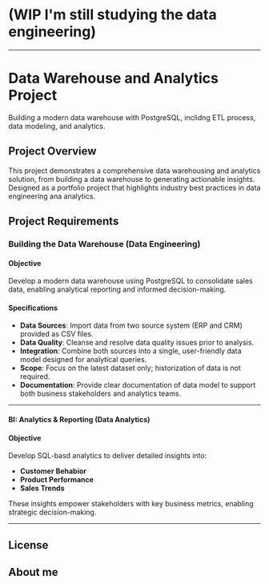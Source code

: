 # (WIP I'm still studying the data engineering)
---
# Data Warehouse and Analytics Project
Building a modern data warehouse with PostgreSQL, inclidng ETL process, data modeling, and analytics.

## Project Overview
This project demonstrates a comprehensive data warehousing and analytics solution, from building a data warehouse to generating actionable insights. Designed as a portfolio project that highlights industry best practices in data engineering ana analytics.

## Project Requirements
### Building the Data Warehouse (Data Engineering)

#### Objective
Develop a modern data warehouse using PostgreSQL to consolidate sales data, enabling analytical reporting and informed decision-making.

#### **Specifications**
- **Data Sources**: Import data from two source system (ERP and CRM) provided as CSV files.
- **Data Quality**: Cleanse and resolve data quality issues prior to analysis.
- **Integration**: Combine both sources into a single, user-friendly data model designed for analytical queries.
- **Scope**: Focus on the latest dataset only; historization of data is not required.
- **Documentation**: Provide clear documentation of data model to support both business stakeholders and analytics teams.

---

#### BI: Analytics & Reporting (Data Analytics)

#### Objective 
Develop SQL-basd analytics to deliver detailed insights into:
- **Customer Behabior**
- **Product Performance**
- **Sales Trends**

These insights empower stakeholders with key business metrics, enabling strategic decision-making.

---
## License

## About me
